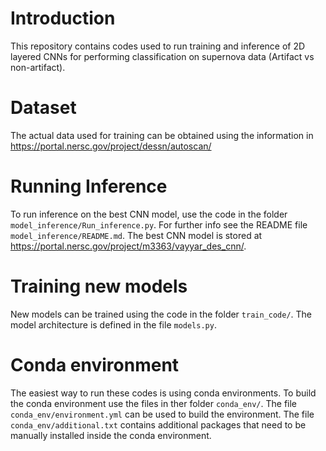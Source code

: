 
# Introduction
This repository contains codes used to run training and inference of 2D layered CNNs for performing classification on supernova data (Artifact vs non-artifact).

# Dataset
The actual data used for training can be obtained using the information in https://portal.nersc.gov/project/dessn/autoscan/

# Running Inference
To run inference on the best CNN model, use the code in the folder `model_inference/Run_inference.py`.
For further info see the README file `model_inference/README.md`.
The best CNN model is stored at https://portal.nersc.gov/project/m3363/vayyar_des_cnn/.

# Training new models
New models can be trained using the code in the folder `train_code/`. The model architecture is defined in the file `models.py`.

# Conda environment
The easiest way to run these codes is using conda environments. To build the conda environment use the files in ther folder
`conda_env/`. The file `conda_env/environment.yml` can be used to build the environment. The file `conda_env/additional.txt` contains additional packages that need to be manually installed inside the conda environment.



